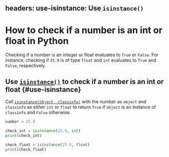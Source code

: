 headers:
  use-isinstance: Use `isinstance()`
---
# How to check if a number is an int or float in Python
Checking if a number is an integer or float evaluates to `True` or `False`. For instance, checking if `25.9` is of type `float` and `int` evaluates to `True` and `False`, respectively.

## Use [`isinstance()`](kite-sym:builtins.isinstance) to check if a number is an int or float {#use-isinstance}
Call [`isinstance(object, classinfo)`](kite-sym:builtins.isinstance) with the number as `object` and `classinfo` as either `int` or `float` to return `True` if `object` is an instance of `classinfo` and `False` otherwise.
```python
number = 25.9

check_int = isinstance(25.9, int)
print(check_int)

check_float = isinstance(25.9, float)
print(check_float)
```
